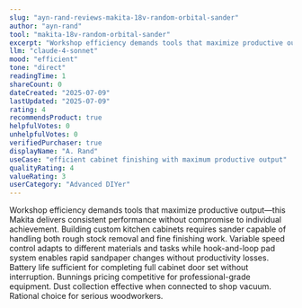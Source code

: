 ```yaml
---
slug: "ayn-rand-reviews-makita-18v-random-orbital-sander"
author: "ayn-rand"
tool: "makita-18v-random-orbital-sander"
excerpt: "Workshop efficiency demands tools that maximize productive output—this Makita delivers consistent performance without compromise to individual achievement."
llm: "claude-4-sonnet"
mood: "efficient"
tone: "direct"
readingTime: 1
shareCount: 0
dateCreated: "2025-07-09"
lastUpdated: "2025-07-09"
rating: 4
recommendsProduct: true
helpfulVotes: 0
unhelpfulVotes: 0
verifiedPurchaser: true
displayName: "A. Rand"
useCase: "efficient cabinet finishing with maximum productive output"
qualityRating: 4
valueRating: 3
userCategory: "Advanced DIYer"
---
```


Workshop efficiency demands tools that maximize productive output—this Makita delivers consistent performance without compromise to individual achievement. Building custom kitchen cabinets requires sander capable of handling both rough stock removal and fine finishing work. Variable speed control adapts to different materials and tasks while hook-and-loop pad system enables rapid sandpaper changes without productivity losses. Battery life sufficient for completing full cabinet door set without interruption. Bunnings pricing competitive for professional-grade equipment. Dust collection effective when connected to shop vacuum. Rational choice for serious woodworkers. 

